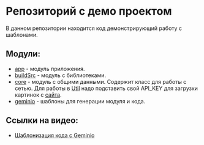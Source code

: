 # Репозиторий с демо проектом

В данном репозитории находится код демонстрирующий работу с шаблонами.

## Модули:

- [app](./app) - модуль приложения.
- [buildSrc](./buildSrc) - модуль с библиотеками.
- [core](./core) - модуль с общими данными. Содержит класс для работы с сетью. Для работы в [Util](./core/src/main/java/ru/hh/core/network/Util.kt) надо подставить свой API_KEY для загрузки картинок с [сайта](https://www.pexels.com).
- [geminio](./geminio) - шаблоны для генерации модуля и кода.

## Ссылки на видео:

- [Шаблонизация кода с Geminio](https://www.youtube.com/watch?v=-6ZCBRQECy0&t=405s)
